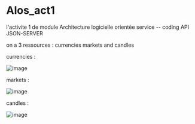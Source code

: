 # Alos_act1
l'activite 1 de module Architecture logicielle orientée service -- coding API JSON-SERVER


on a 3 ressources : currencies markets and candles

currencies : 

![image](https://user-images.githubusercontent.com/101930870/159254680-19e49761-3df2-4981-af84-120deaa71470.png)

markets :

![image](https://user-images.githubusercontent.com/101930870/159254775-2e9aea2e-4a5f-4bfa-af0b-465d2c5fcaba.png)

candles :

![image](https://user-images.githubusercontent.com/101930870/159254831-62d531e5-fb7b-4537-9b53-cd8c1eeb4bf2.png)



